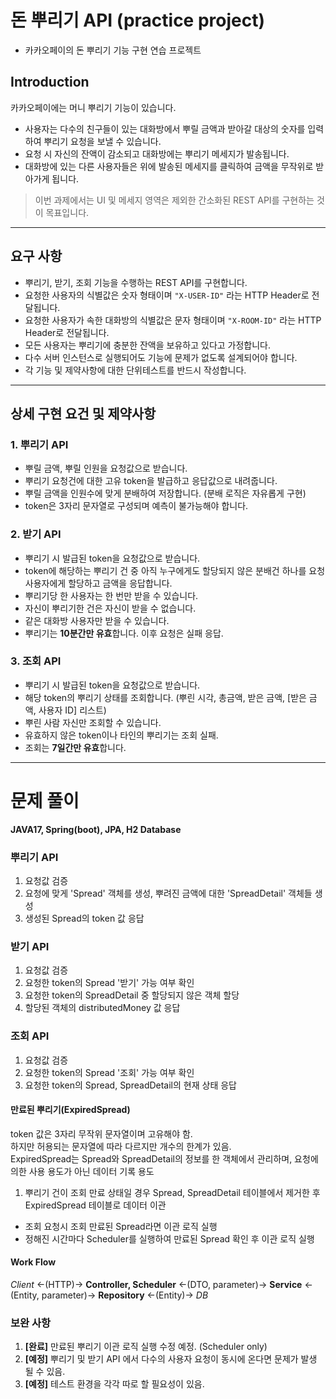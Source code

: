 
# 돈 뿌리기 API (practice project)
- 카카오페이의 돈 뿌리기 기능 구현 연습 프로젝트

## Introduction

카카오페이에는 머니 뿌리기 기능이 있습니다.

- 사용자는 다수의 친구들이 있는 대화방에서 뿌릴 금액과 받아갈 대상의 숫자를 입력하여 뿌리기 요청을 보낼 수 있습니다.
- 요청 시 자신의 잔액이 감소되고 대화방에는 뿌리기 메세지가 발송됩니다.
- 대화방에 있는 다른 사용자들은 위에 발송된 메세지를 클릭하여 금액을 무작위로 받아가게 됩니다.

> 이번 과제에서는 UI 및 메세지 영역은 제외한 간소화된 REST API를 구현하는 것이 목표입니다.

---

## 요구 사항

- 뿌리기, 받기, 조회 기능을 수행하는 REST API를 구현합니다.
- 요청한 사용자의 식별값은 숫자 형태이며 `"X-USER-ID"` 라는 HTTP Header로 전달됩니다.
- 요청한 사용자가 속한 대화방의 식별값은 문자 형태이며 `"X-ROOM-ID"` 라는 HTTP Header로 전달됩니다.
- 모든 사용자는 뿌리기에 충분한 잔액을 보유하고 있다고 가정합니다.
- 다수 서버 인스턴스로 실행되어도 기능에 문제가 없도록 설계되어야 합니다.
- 각 기능 및 제약사항에 대한 단위테스트를 반드시 작성합니다.

---

## 상세 구현 요건 및 제약사항

### 1. 뿌리기 API

- 뿌릴 금액, 뿌릴 인원을 요청값으로 받습니다.
- 뿌리기 요청건에 대한 고유 token을 발급하고 응답값으로 내려줍니다.
- 뿌릴 금액을 인원수에 맞게 분배하여 저장합니다. (분배 로직은 자유롭게 구현)
- token은 3자리 문자열로 구성되며 예측이 불가능해야 합니다.

### 2. 받기 API

- 뿌리기 시 발급된 token을 요청값으로 받습니다.
- token에 해당하는 뿌리기 건 중 아직 누구에게도 할당되지 않은 분배건 하나를 요청 사용자에게 할당하고 금액을 응답합니다.
- 뿌리기당 한 사용자는 한 번만 받을 수 있습니다.
- 자신이 뿌리기한 건은 자신이 받을 수 없습니다.
- 같은 대화방 사용자만 받을 수 있습니다.
- 뿌리기는 **10분간만 유효**합니다. 이후 요청은 실패 응답.

### 3. 조회 API

- 뿌리기 시 발급된 token을 요청값으로 받습니다.
- 해당 token의 뿌리기 상태를 조회합니다. (뿌린 시각, 총금액, 받은 금액, [받은 금액, 사용자 ID] 리스트)
- 뿌린 사람 자신만 조회할 수 있습니다.
- 유효하지 않은 token이나 타인의 뿌리기는 조회 실패.
- 조회는 **7일간만 유효**합니다.

---
# 문제 풀이

**JAVA17, Spring(boot), JPA, H2 Database**
### 뿌리기 API
1. 요청값 검증
2. 요청에 맞게 'Spread' 객체를 생성, 뿌려진 금액에 대한 'SpreadDetail' 객체들 생성
3. 생성된 Spread의 token 값 응답

### 받기 API
1. 요청값 검증
2. 요청한 token의 Spread '받기' 가능 여부 확인
3. 요청한 token의 SpreadDetail 중 할당되지 않은 객체 할당
4. 할당된 객체의 distributedMoney 값 응답

### 조회 API
1. 요청값 검증
2. 요청한 token의 Spread '조회' 가능 여부 확인
3. 요청한 token의 Spread, SpreadDetail의 현재 상태 응답

#### 만료된 뿌리기(ExpiredSpread)
token 값은 3자리 무작위 문자열이며 고유해야 함.  
하지만 허용되는 문자열에 따라 다르지만 개수의 한계가 있음.  
ExpiredSpread는 Spread와 SpreadDetail의 정보를 한 객체에서 관리하며, 요청에 의한 사용 용도가 아닌 데이터 기록 용도
1. 뿌리기 건이 조회 만료 상태일 경우 Spread, SpreadDetail 테이블에서 제거한 후 ExpiredSpread 테이블로 데이터 이관
- 조회 요청시 조회 만료된 Spread라면 이관 로직 실행 
- 정해진 시간마다 Scheduler를 실행하여 만료된 Spread 확인 후 이관 로직 실행

#### Work Flow
*Client* <-(HTTP)-> **Controller, Scheduler** <-(DTO, parameter)-> **Service** <-(Entity, parameter)-> **Repository** <-(Entity)-> *DB*

### 보완 사항
1. **[완료]** 만료된 뿌리기 이관 로직 실행 수정 예정. (Scheduler only)
2. **[예정]** 뿌리기 및 받기 API 에서 다수의 사용자 요청이 동시에 온다면 문제가 발생 될 수 있음.
3. **[예정]** 테스트 환경을 각각 따로 할 필요성이 있음.
